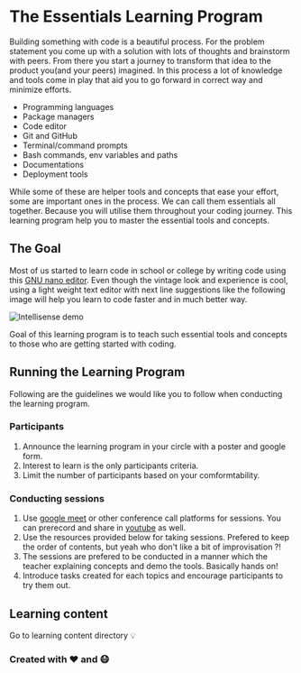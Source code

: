 # The Essentials Learning Program

Building something with code is a beautiful process. For the problem statement you come up with a solution with lots of thoughts and brainstorm with peers. From there you start a journey to transform that idea to the product you(and your peers) imagined. In this process a lot of knowledge and tools come in play that aid you to go forward in correct way and minimize efforts.

* Programming languages
* Package managers
* Code editor
* Git and GitHub
* Terminal/command prompts
* Bash commands, env variables and paths
* Documentations
* Deployment tools

While some of these are helper tools and concepts that ease your effort, some are important ones in the process. We can call them essentials all together. Because you will utilise them throughout your coding journey. This learning program help you to master the essential tools and concepts.

## The Goal

Most of us started to learn code in school or college by writing code using this [GNU nano editor](https://www.nano-editor.org). Even though the vintage look and experience is cool, using a light weight text editor with next line suggestions like the following image will help you learn to code faster and in much better way.


![Intellisense demo](https://github.com/tinkerhub-org/The-Essentials-Learning-Program/blob/master/resources/intellisense.gif)

Goal of this learning program is to teach such essential tools and concepts to those who are getting started with coding. 


## Running the Learning Program
Following are the guidelines we would like you to follow when conducting the learning program.

### Participants

1. Announce the learning program in your circle with a poster and google form.
2. Interest to learn is the only participants criteria.
3. Limit the number of participants based on your comformtability.

### Conducting sessions

1. Use [google meet](https://meet.google.com) or other conference call platforms for sessions. You can prerecord and share in [youtube](https://youtube.com) as well.
2. Use the resources provided below for taking sessions. Prefered to keep the order of contents, but yeah who don't like a bit of improvisation ?!
3. The sessions are prefered to be conducted in a manner which the teacher explaining concepts and demo the tools. Basically hands on!
4. Introduce tasks created for each topics and encourage participants to try them out.

## Learning content
Go to learning content directory :bulb:

### Created with :heart: and :mask:
